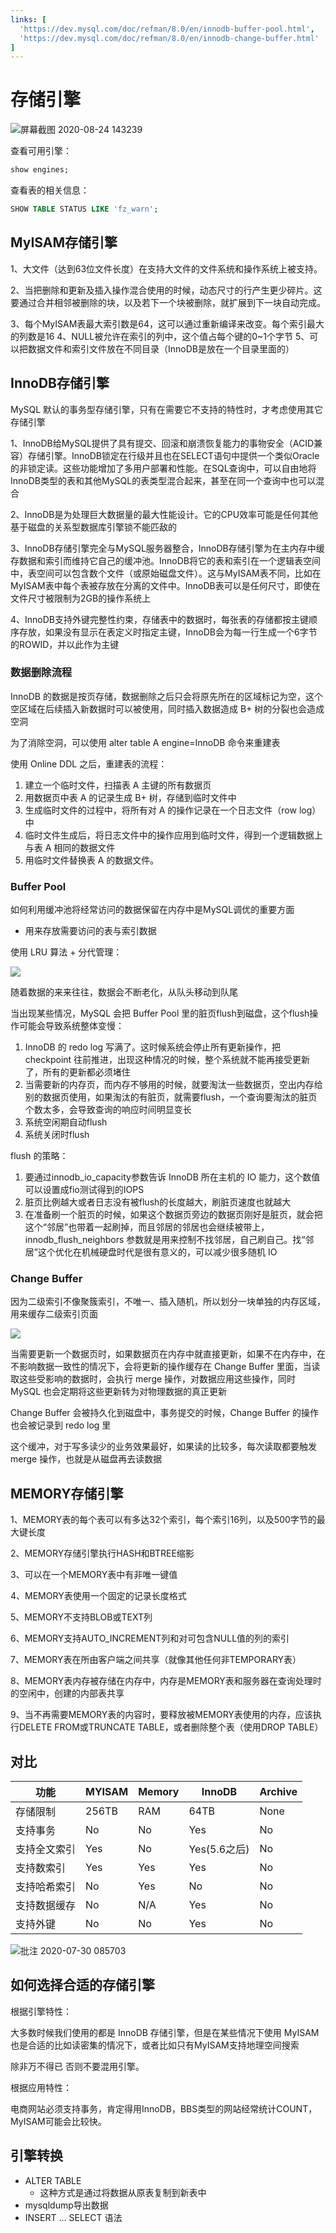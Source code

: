 ```yaml
---
links: [
  'https://dev.mysql.com/doc/refman/8.0/en/innodb-buffer-pool.html',
  'https://dev.mysql.com/doc/refman/8.0/en/innodb-change-buffer.html'
]
---
```


# 存储引擎

![屏幕截图 2020-08-24 143239](/assets/屏幕截图%202020-08-24%20143239.png)

查看可用引擎：

```sql
show engines;
```

查看表的相关信息：

```sql
SHOW TABLE STATUS LIKE 'fz_warn';
```

## MyISAM存储引擎

1、大文件（达到63位文件长度）在支持大文件的文件系统和操作系统上被支持。

2、当把删除和更新及插入操作混合使用的时候，动态尺寸的行产生更少碎片。这要通过合并相邻被删除的块，以及若下一个块被删除，就扩展到下一块自动完成。 

3、每个MyISAM表最大索引数是64，这可以通过重新编译来改变。每个索引最大的列数是16 4、NULL被允许在索引的列中，这个值占每个键的0~1个字节 5、可以把数据文件和索引文件放在不同目录（InnoDB是放在一个目录里面的）

## InnoDB存储引擎

MySQL 默认的事务型存储引擎，只有在需要它不支持的特性时，才考虑使用其它存储引擎

1、InnoDB给MySQL提供了具有提交、回滚和崩溃恢复能力的事物安全（ACID兼容）存储引擎。InnoDB锁定在行级并且也在SELECT语句中提供一个类似Oracle的非锁定读。这些功能增加了多用户部署和性能。在SQL查询中，可以自由地将InnoDB类型的表和其他MySQL的表类型混合起来，甚至在同一个查询中也可以混合

2、InnoDB是为处理巨大数据量的最大性能设计。它的CPU效率可能是任何其他基于磁盘的关系型数据库引擎锁不能匹敌的

3、InnoDB存储引擎完全与MySQL服务器整合，InnoDB存储引擎为在主内存中缓存数据和索引而维持它自己的缓冲池。InnoDB将它的表和索引在一个逻辑表空间中，表空间可以包含数个文件（或原始磁盘文件）。这与MyISAM表不同，比如在MyISAM表中每个表被存放在分离的文件中。InnoDB表可以是任何尺寸，即使在文件尺寸被限制为2GB的操作系统上

4、InnoDB支持外键完整性约束，存储表中的数据时，每张表的存储都按主键顺序存放，如果没有显示在表定义时指定主键，InnoDB会为每一行生成一个6字节的ROWID，并以此作为主键

### 数据删除流程

InnoDB 的数据是按页存储，数据删除之后只会将原先所在的区域标记为空，这个空区域在后续插入新数据时可以被使用，同时插入数据造成 B+ 树的分裂也会造成空洞

为了消除空洞，可以使用 alter table A engine=InnoDB 命令来重建表

使用 Online DDL 之后，重建表的流程：

1. 建立一个临时文件，扫描表 A 主键的所有数据页
2. 用数据页中表 A 的记录生成 B+ 树，存储到临时文件中
3. 生成临时文件的过程中，将所有对 A 的操作记录在一个日志文件（row log）中
4. 临时文件生成后，将日志文件中的操作应用到临时文件，得到一个逻辑数据上与表 A 相同的数据文件
5. 用临时文件替换表 A 的数据文件。

### Buffer Pool

如何利用缓冲池将经常访问的数据保留在内存中是MySQL调优的重要方面

- 用来存放需要访问的表与索引数据

使用 LRU 算法 + 分代管理：

![](/assets/202341116245.png)

随着数据的来来往往，数据会不断老化，从队头移动到队尾

当出现某些情况，MySQL 会把 Buffer Pool 里的脏页flush到磁盘，这个flush操作可能会导致系统整体变慢：

1. InnoDB 的 redo log 写满了。这时候系统会停止所有更新操作，把 checkpoint 往前推进，出现这种情况的时候，整个系统就不能再接受更新了，所有的更新都必须堵住
2. 当需要新的内存页，而内存不够用的时候，就要淘汰一些数据页，空出内存给别的数据页使用，如果淘汰的有脏页，就需要flush，一个查询要淘汰的脏页个数太多，会导致查询的响应时间明显变长
3. 系统空闲期自动flush
4. 系统关闭时flush

flush 的策略：

1. 要通过innodb_io_capacity参数告诉 InnoDB 所在主机的 IO 能力，这个数值可以设置成fio测试得到的IOPS
2. 脏页比例越大或者日志没有被flush的长度越大，刷脏页速度也就越大
3. 在准备刷一个脏页的时候，如果这个数据页旁边的数据页刚好是脏页，就会把这个“邻居”也带着一起刷掉，而且邻居的邻居也会继续被带上，innodb_flush_neighbors 参数就是用来控制不找邻居，自己刷自己。找“邻居”这个优化在机械硬盘时代是很有意义的，可以减少很多随机 IO

### Change Buffer

因为二级索引不像聚簇索引，不唯一、插入随机，所以划分一块单独的内存区域，用来缓存二级索引页面

![](/assets/2023411165143.png)

当需要更新一个数据页时，如果数据页在内存中就直接更新，如果不在内存中，在不影响数据一致性的情况下，会将更新的操作缓存在 Change Buffer 里面，当读取这些受影响的数据时，会执行 merge 操作，对数据应用这些操作，同时 MySQL 也会定期将这些更新转为对物理数据的真正更新

Change Buffer 会被持久化到磁盘中，事务提交的时候，Change Buffer 的操作也会被记录到 redo log 里

这个缓冲，对于写多读少的业务效果最好，如果读的比较多，每次读取都要触发 merge 操作，也就是从磁盘再去读数据


## MEMORY存储引擎

1、MEMORY表的每个表可以有多达32个索引，每个索引16列，以及500字节的最大键长度

2、MEMORY存储引擎执行HASH和BTREE缩影

3、可以在一个MEMORY表中有非唯一键值

4、MEMORY表使用一个固定的记录长度格式

5、MEMORY不支持BLOB或TEXT列

6、MEMORY支持AUTO_INCREMENT列和对可包含NULL值的列的索引

7、MEMORY表在所由客户端之间共享（就像其他任何非TEMPORARY表）

8、MEMORY表内存被存储在内存中，内存是MEMORY表和服务器在查询处理时的空闲中，创建的内部表共享

9、当不再需要MEMORY表的内容时，要释放被MEMORY表使用的内存，应该执行DELETE FROM或TRUNCATE TABLE，或者删除整个表（使用DROP TABLE）

## 对比

功能     | MYISAM | Memory | InnoDB | Archive
------ | ------ | ------ | ------ | -------
存储限制   | 256TB  | RAM    | 64TB   | None
支持事务   | No     | No     | Yes    | No
支持全文索引 | Yes    | No     | Yes(5.6之后)    | No
支持数索引  | Yes    | Yes    | Yes    | No
支持哈希索引 | No     | Yes    | No     | No
支持数据缓存 | No     | N/A    | Yes    | No
支持外键   | No     | No     | Yes    | No

![批注 2020-07-30 085703](/assets/批注%202020-07-30%20085703.png)

## 如何选择合适的存储引擎

根据引擎特性：

大多数时候我们使用的都是 InnoDB 存储引擎，但是在某些情况下使用 MyISAM 也是合适的比如读密集的情况下，或者比如只有MyISAM支持地理空间搜索

除非万不得已 否则不要混用引擎。

根据应用特性：

电商网站必须支持事务，肯定得用InnoDB，BBS类型的网站经常统计COUNT，MyISAM可能会比较快。

## 引擎转换

- ALTER TABLE
  - 这种方式是通过将数据从原表复制到新表中
- mysqldump导出数据
- INSERT ... SELECT 语法